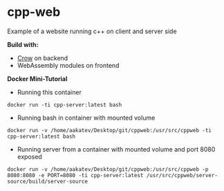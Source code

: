 # cpp-web

Example of a website running c++ on client and server side

**Build with:**

* [Crow](https://github.com/ipkn/crow) on backend
* WebAssembly modules on frontend

**Docker Mini-Tutorial**


- Running this container

```
docker run -ti cpp-server:latest bash
```


- Running bash in container with mounted volume

```
docker run -v /home/aakatev/Desktop/git/cppweb:/usr/src/cppweb -ti cpp-server:latest bash
``` 


- Running server from a container with mounted volume and port 8080 exposed

```
docker run -v /home/aakatev/Desktop/git/cppweb:/usr/src/cppweb -p 8080:8080 -e PORT=8080 -ti cpp-server:latest /usr/src/cppweb/server-source/build/server-source
```